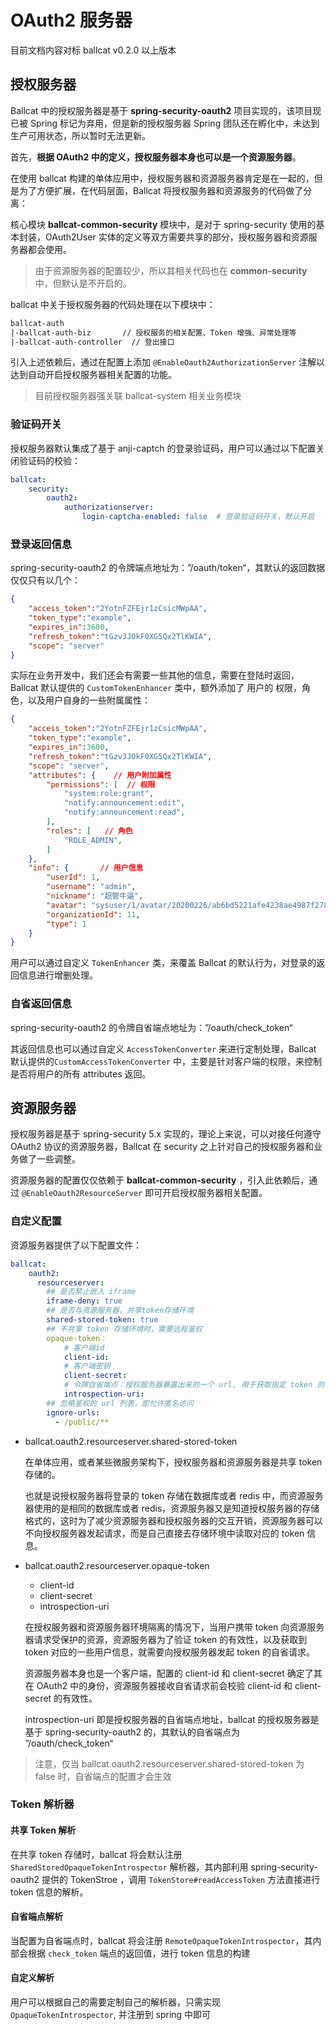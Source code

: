 # OAuth2 服务器

目前文档内容对标 ballcat v0.2.0 以上版本

## 授权服务器

Ballcat 中的授权服务器是基于 **spring-security-oauth2** 项目实现的，该项目现已被 Spring 标记为弃用，但是新的授权服务器 Spring 团队还在孵化中，未达到生产可用状态，所以暂时无法更新。



首先，**根据 OAuth2 中的定义，授权服务器本身也可以是一个资源服务器**。

在使用 ballcat 构建的单体应用中，授权服务器和资源服务器肯定是在一起的，但是为了方便扩展，在代码层面，Ballcat 将授权服务器和资源服务的代码做了分离：



核心模块 **ballcat-common-security** 模块中，是对于 spring-security 使用的基本封装，OAuth2User 实体的定义等双方需要共享的部分，授权服务器和资源服务器都会使用。

> 由于资源服务器的配置较少，所以其相关代码也在 **common-security**  中，但默认是不开启的。



ballcat 中关于授权服务器的代码处理在以下模块中：

```xml
ballcat-auth
|-ballcat-auth-biz		 // 授权服务的相关配置、Token 增强、异常处理等
|-ballcat-auth-controller  // 登出接口
```

引入上述依赖后，通过在配置上添加 `@EnableOauth2AuthorizationServer` 注解以达到自动开启授权服务器相关配置的功能。

> 目前授权服务器强关联 ballcat-system 相关业务模块



### 验证码开关

授权服务器默认集成了基于 anji-captch 的登录验证码，用户可以通过以下配置关闭验证码的校验：

```yaml
ballcat:
	security:
		oauth2:
			authorizationserver:
				login-captcha-enabled: false  # 登录验证码开关，默认开启
```



### 登录返回信息

spring-security-oauth2 的令牌端点地址为：”/oauth/token“，其默认的返回数据仅仅只有以几个：

```json
{
    "access_token":"2YotnFZFEjr1zCsicMWpAA",
    "token_type":"example",
    "expires_in":3600,
    "refresh_token":"tGzv3JOkF0XG5Qx2TlKWIA",
    "scope": "server"
}
```

实际在业务开发中，我们还会有需要一些其他的信息，需要在登陆时返回，Ballcat 默认提供的 `CustomTokenEnhancer` 类中，额外添加了 用户的 权限，角色，以及用户自身的一些附属属性：

```json
{
    "access_token":"2YotnFZFEjr1zCsicMWpAA",
    "token_type":"example",
    "expires_in":3600,
    "refresh_token":"tGzv3JOkF0XG5Qx2TlKWIA",
    "scope": "server",
    "attributes": {    // 用户附加属性
        "permissions": [  // 权限
            "system:role:grant",
            "notify:announcement:edit",
            "notify:announcement:read",
        ],
        "roles": [   // 角色
            "ROLE_ADMIN",
        ]
    },
    "info": {		// 用户信息
        "userId": 1,
        "username": "admin",
        "nickname": "超管牛逼",
        "avatar": "sysuser/1/avatar/20200226/ab6bd5221afe4238ae4987f278758113.jpg",
        "organizationId": 11,
        "type": 1
    }
}
```

用户可以通过自定义 `TokenEnhancer` 类，来覆盖 Ballcat 的默认行为，对登录的返回信息进行增删处理。



### 自省返回信息

spring-security-oauth2 的令牌自省端点地址为：”/oauth/check_token“

其返回信息也可以通过自定义 `AccessTokenConverter` 来进行定制处理，Ballcat 默认提供的`CustomAccessTokenConverter` 中，主要是针对客户端的权限，来控制是否将用户的所有 attributes 返回。





## 资源服务器

授权服务器是基于 spring-security 5.x 实现的，理论上来说，可以对接任何遵守 OAuth2 协议的资源服务器，Ballcat 在 security 之上针对自己的授权服务器和业务做了一些调整。



资源服务器的配置仅仅依赖于 **ballcat-common-security** ，引入此依赖后，通过 `@EnableOauth2ResourceServer` 即可开启授权服务器相关配置。



### 自定义配置

资源服务器提供了以下配置文件：

```yaml
ballcat:
    oauth2:
      resourceserver:
      	## 是否禁止嵌入 iframe
      	iframe-deny: true
      	## 是否与资源服务器，共享token存储环境
      	shared-stored-token: true
      	## 不共享 token 存储环境时，需要远程鉴权
      	opaque-token：
      		# 客户端id
      		client-id:
            # 客户端密钥
      		client-secret:
      		# 令牌自省端点：授权服务器暴露出来的一个 url, 用于获取指定 token 的信息
      		introspection-uri: 
        ## 忽略鉴权的 url 列表，即允许匿名访问
        ignore-urls:
          - /public/**
```

- ballcat.oauth2.resourceserver.shared-stored-token

  在单体应用，或者某些微服务架构下，授权服务器和资源服务器是共享 token 存储的。

  也就是说授权服务器将登录的 token 存储在数据库或者 redis 中，而资源服务器使用的是相同的数据库或者 redis，资源服务器又是知道授权服务器的存储格式的，这时为了减少资源服务器和授权服务器的交互开销，资源服务器可以不向授权服务器发起请求，而是自己直接去存储环境中读取对应的 token 信息。

- ballcat.oauth2.resourceserver.opaque-token 

  - client-id
  - client-secret
  - introspection-uri

  在授权服务器和资源服务器环境隔离的情况下，当用户携带 token 向资源服务器请求受保护的资源，资源服务器为了验证 token 的有效性，以及获取到 token 对应的一些用户信息，就需要向授权服务器发起 token 的自省请求。

  资源服务器本身也是一个客户端，配置的 client-id 和 client-secret 确定了其在 OAuth2 中的身份，资源服务器接收自省请求前会校验 client-id 和 client-secret 的有效性。

  introspection-uri 即是授权服务器的自省端点地址，ballcat 的授权服务器是基于 spring-security-oauth2 的，其默认的自省端点为
  ”/oauth/check_token“

> 注意，仅当 ballcat.oauth2.resourceserver.shared-stored-token 为 false 时，自省端点的配置才会生效



### Token 解析器

#### 共享 Token 解析

在共享 token 存储时，ballcat 将会默认注册 `SharedStoredOpaqueTokenIntrospector` 解析器，其内部利用 spring-security-oauth2 提供的 TokenStroe ，调用  `TokenStore#readAccessToken` 方法直接进行 token 信息的解析。

#### 自省端点解析

当配置为自省端点时，ballcat 将会注册 `RemoteOpaqueTokenIntrospector`，其内部会根据 `check_token` 端点的返回值，进行 token 信息的构建

#### 自定义解析

用户可以根据自己的需要定制自己的解析器，只需实现 `OpaqueTokenIntrospector`, 并注册到 spring 中即可

 